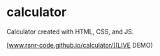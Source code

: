 # calculator

Calculator created with HTML, CSS, and JS.

[www.rsnr-code.github.io/calculator/](LIVE DEMO)
